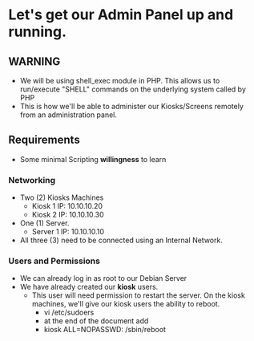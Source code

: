 # Let's get our Admin Panel up and running.

## WARNING
- We will be using shell_exec module in PHP. This allows us to run/execute "SHELL" commands on the underlying system called by PHP
- This is how we'll be able to administer our Kiosks/Screens remotely from an administration panel. 

## Requirements
- Some minimal Scripting **willingness** to learn

  
### Networking
- Two (2) Kiosks Machines
  - Kiosk 1 IP: 10.10.10.20
  - Kiosk 2 IP: 10.10.10.30 
- One (1) Server.
  - Server 1 IP: 10.10.10.10 
- All three (3) need to be connected using an Internal Network.


### Users and Permissions
- We can already log in as root to our Debian Server
- We have already created our **kiosk** users.
  - This user will need permission to restart the server. On the kiosk machines, we'll give our kiosk users the ability to reboot.
    - vi /etc/sudoers
    - at the end of the document add
    - kiosk ALL=NOPASSWD: /sbin/reboot
  








